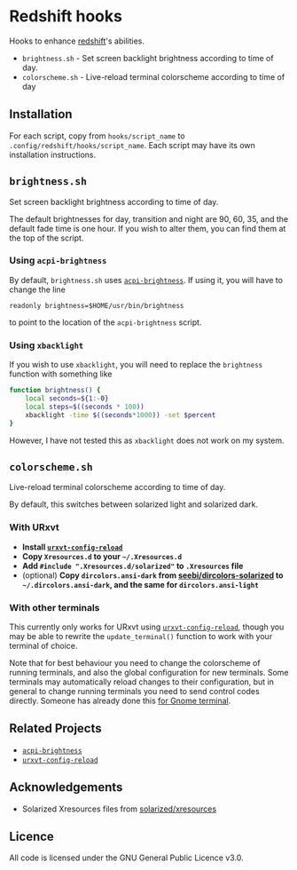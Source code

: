 # Redshift hooks

Hooks to enhance [redshift](//github.com/jonls/redshift)'s abilities.

* `brightness.sh` - Set screen backlight brightness according to time of day.
* `colorscheme.sh` - Live-reload terminal colorscheme according to time of day

## Installation

For each script, copy from `hooks/script_name` to
`.config/redshift/hooks/script_name`. Each script may have its own installation
instructions.

## `brightness.sh`

Set screen backlight brightness according to time of day.

The default brightnesses for day, transition and night are 90, 60, 35, and the
default fade time is one hour. If you wish to alter them, you can find them at
the top of the script.

### Using `acpi-brightness`

By default, `brightness.sh` uses
[`acpi-brightness`](//github.com/qualiaa/acpi-brightness). If using it, you will
have to change the line 

    readonly brightness=$HOME/usr/bin/brightness 

to point to the location of the `acpi-brightness` script.

### Using `xbacklight`

If you wish to use `xbacklight`, you will need to replace the `brightness`
function with something like

```sh
function brightness() {
    local seconds=${1:-0}
    local steps=$((seconds * 100))
    xbacklight -time $((seconds*1000)) -set $percent
}
```

However, I have not tested this as `xbacklight` does not work on my system.

## `colorscheme.sh`

Live-reload terminal colorscheme according to time of day.

By default, this switches between solarized light and solarized dark.

### With URxvt

* **Install 
[`urxvt-config-reload`](//github.com/qualiaa/urxvt-config-reload)**
* **Copy `Xresources.d` to your `~/.Xresources.d`**
* **Add `#include ".Xresources.d/solarized"` to `.Xresources` file**
* (optional) **Copy `dircolors.ansi-dark` from 
[seebi/dircolors-solarized](//github.com/seebi/dircolors-solarized/) to 
`~/.dircolors.ansi-dark`, and the same for `dircolors.ansi-light`**

### With other terminals

This currently only works for URxvt using
[`urxvt-config-reload`](//github.com/qualiaa/urxvt-config-reload), though you
may be able to rewrite the `update_terminal()` function to work with your
terminal of choice.

Note that for best behaviour you need to change the colorscheme of running
terminals, and also the global configuration for new terminals. Some terminals
may automatically reload changes to their configuration, but in general to
change running terminals you need to send control codes directly. Someone has
already done this
[for Gnome terminal](https://gist.github.com/codeforkjeff/1397104).

## Related Projects

* [`acpi-brightness`](//github.com/qualiaa/acpi-brightness)
* [`urxvt-config-reload`](//github.com/qualiaa/urxvt-config-reload)

## Acknowledgements

* Solarized Xresources files from
[solarized/xresources](https://github.com/solarized/xresources)


## Licence

All code is licensed under the GNU General Public Licence v3.0.
